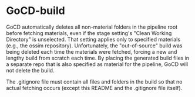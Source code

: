 # GoCD-build
GoCD automatically deletes all non-material folders in the pipeline root before fetching materials, even if the stage setting's "Clean Working Directory" is unselected. That setting applies only to specified materials (e.g., the ossim repository). Unfortunately, the "out-of-source" build was being deleted each time the materials were fetched, forcing a new and lengthy build from scratch each time. By placing the generated build files in a separate repo that is also specified as material for the pipeline, GoCD will not delete the build. 

The .gitignore file must contain all files and folders in the build so that no actual fetching occurs (except this README and the .gitignore file itself).
